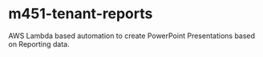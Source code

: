 # m451-tenant-reports
AWS Lambda based automation to create PowerPoint Presentations based on Reporting data.
